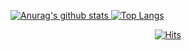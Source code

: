   [![Anurag's github stats](https://github-readme-stats.vercel.app/api?username=Bammuri&show_icons=true&theme=radical)
](https://github.com/anuraghazra/github-readme-stats)
  [![Top Langs](https://github-readme-stats.vercel.app/api/top-langs/?username=Bammuri&layout=compact&theme=radical)](https://github.com/anuraghazra/github-readme-stats)

  <div align=center>
  
  [![Hits](https://hits.seeyoufarm.com/api/count/incr/badge.svg?url=https%3A%2F%2Fgithub.com%2FBammuri&count_bg=%2379C83D&title_bg=%23555555&icon=&icon_color=%23E7E7E7&title=hits&edge_flat=false)](https://hits.seeyoufarm.com)
  </div>

<!--
**Bammuri/Bammuri** is a ✨ _special_ ✨ repository because its `README.md` (this file) appears on your GitHub profile.

Here are some ideas to get you started:

- 🔭 I’m currently working on ...
- 🌱 I’m currently learning ...
- 👯 I’m looking to collaborate on ...
- 🤔 I’m looking for help with ...
- 💬 Ask me about ...
- 📫 How to reach me: ...
- 😄 Pronouns: ...
- ⚡ Fun fact: ...
-->
